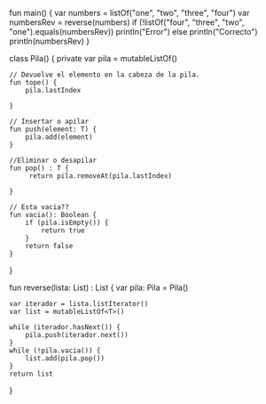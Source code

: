 fun main() {
    var numbers = listOf("one", "two", "three", "four")
    var numbersRev = reverse(numbers)
    if (!listOf("four", "three", "two", "one").equals(numbersRev))
        println("Error")
    else
        println("Correcto")
    println(numbersRev)
}

class Pila<T>() {
    private var pila = mutableListOf<T>()

    // Devuelve el elemento en la cabeza de la pila.
    fun tope() {
        pila.lastIndex

    }

    // Insertar o apilar
    fun push(element: T) {
        pila.add(element)
    }

    //Eliminar o desapilar
    fun pop() : T {
         return pila.removeAt(pila.lastIndex)

    }

    // Esta vacia??
    fun vacia(): Boolean {
        if (pila.isEmpty()) {
            return true
        }
        return false
    }


}

fun <T> reverse(lista: List<T>) : List<T> {
    var pila: Pila<T> = Pila()

    var iterador = lista.listIterator()
    var list = mutableListOf<T>()

    while (iterador.hasNext()) {
        pila.push(iterador.next())
    }
    while (!pila.vacia()) {
        list.add(pila.pop())
    }
    return list
}
